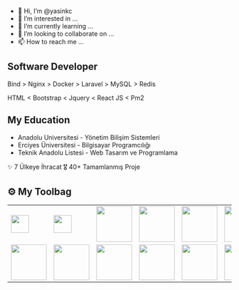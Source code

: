 - 👋 Hi, I’m @yasinkc
- 👀 I’m interested in ...
- 🌱 I’m currently learning ...
- 💞️ I’m looking to collaborate on ...
- 📫 How to reach me ...

## Software Developer

Bind > Nginx > Docker > Laravel > MySQL > Redis

HTML < Bootstrap < Jquery < React JS < Pm2

## My Education
- Anadolu Universitesi - Yönetim Bilişim Sistemleri
- Erciyes Üniversitesi - Bilgisayar Programcılığı
- Teknik Anadolu Listesi - Web Tasarım  ve Programlama 



✨ 7 Ülkeye İhracat
🎖️ 40+ Tamamlanmış Proje


## ⚙️ My Toolbag
|||||||||||
|-|-|-|-|-|-|-|-|-|-|
|<img src="https://yasinilkaya.com.tr/images/skill/html.png" width="40">|<img src="https://yasinilkaya.com.tr/images/skill/javascript.png" width="40">|<img src="https://yasinilkaya.com.tr/images/skill/bootstrap.png" width="80">|<img src="https://yasinilkaya.com.tr/images/skill/php.png" width="80">|<img src="https://yasinilkaya.com.tr/images/skill/redis.png" width="80">|<img src="https://yasinilkaya.com.tr/images/skill/java.png" width="80">|<img src="https://yasinilkaya.com.tr/images/skill/nginx.png" width="80">|<img src="https://yasinilkaya.com.tr/images/skill/jquery.png" width="80">|<img src="https://yasinilkaya.com.tr/images/skill/laravel.jpg" width="80">|<img src="https://yasinilkaya.com.tr/images/skill/pm2.png" width="80">
|<img src="https://yasinilkaya.com.tr/images/skill/docker.svg" width="80">|<img src="https://yasinilkaya.com.tr/images/skill/vmware.png" width="80">|<img src="https://yasinilkaya.com.tr/images/skill/mysql.png" width="80">|<img src="https://yasinilkaya.com.tr/images/skill/tortoise-svn.png" width="80">|<img src="https://yasinilkaya.com.tr/images/skill/github.png" width="80">|<img src="https://yasinilkaya.com.tr/images/skill/cloudflare.png" width="80">|<img src="https://yasinilkaya.com.tr/images/skill/hotjar.svg" width="80">



